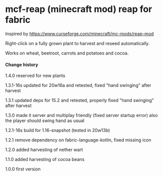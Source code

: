# mcf-reap (minecraft mod) reap for fabric

Inspired by https://www.curseforge.com/minecraft/mc-mods/reap-mod

Right-click on a fully grown plant to harvest and reseed automatically.

Works on wheat, beetroot, carrots and potatoes and cocoa.

#### Change history

1.4.0 reserved for new plants 

1.3.1-16s updated for 20w16a and retested, fixed "hand swinging" after harvest

1.3.1 updated deps for 15.2 and retested, properly fixed "hand swinging" after harvest

1.3.0 made it server and multiplay friendly (fixed server startup error)
      also the player should swing hand as usual

1.2.1-16s build for 1.16-snapshot (tested in 20w13b)

1.2.1 remove dependency on fabric-language-kotlin, fixed missing icon
 
1.2.0 added harvesting of nether wart

1.1.0 added harvesting of cocoa beans

1.0.0 first version